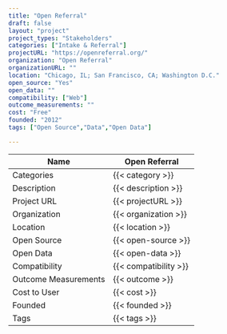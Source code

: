 ```yaml
---
title: "Open Referral"
draft: false
layout: "project"
project_types: "Stakeholders"
categories: ["Intake & Referral"]
projectURL: "https://openreferral.org/"
organization: "Open Referral"
organizationURL: ""
location: "Chicago, IL; San Francisco, CA; Washington D.C."
open_source: "Yes"
open_data: ""
compatibility: ["Web"]
outcome_measurements: ""
cost: "Free"
founded: "2012"
tags: ["Open Source","Data","Open Data"]

---
```



Name                    |  Open Referral    
------------------------|----
Categories              | {{< category >}} 
Description             | {{< description >}} 
Project URL             | {{< projectURL >}} 
Organization            | {{< organization >}} 
Location                | {{< location >}} 
Open Source             | {{< open-source >}} 
Open Data               | {{< open-data >}} 
Compatibility           | {{< compatibility >}} 
Outcome Measurements    | {{< outcome >}} 
Cost to User            | {{< cost >}} 
Founded                 | {{< founded >}} 
Tags                    | {{< tags >}} 

